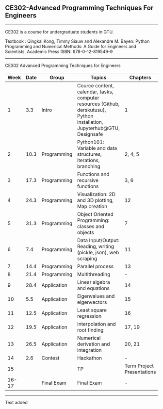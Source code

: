 ## CE302-Advanced Programming Techniques For Engineers

---

CE302 is a course for undergraduate students in GTU. 

Textbook : Qingkai Kong, Timmy Siauw and Alexandre M. Bayen: Python Programming and Numerical Methods: A Guide for Engineers and Scientists, Academic Press ISBN: 978-0-12-819549-9

---


CE302 Advanced Programming Techniques for Engineers

| Week | Date | Group | Topics | Chapters | Assignments |
| --- | --- | --- | --- | --- | --- |
|1|3.3| Intro| Cource content, calendar, tasks, computer resources (Github, derskutusu), Python installation, Jupyterhub@GTU, Designsafe|1|-|
|2|10.3|Programming |Python101: Variable and data structures, iterations, branching|2, 4, 5| 1|
|3| 17.3 | Programming| Functions and recursive functions |3, 6 | - |
| 4 | 24.3| Programming|Visualization: 2D and 3D plotting, Map creation | 12 | 2|
|5 | 31.3| Programming| Object Oriented Programming: classes and objects | 7 |-|
|6|7.4|Programming|Data Input/Output: Reading, writing (pickle, json), web scraping|11|3|
|7|14.4|Programming|Parallel process|13|-|
|8|21.4|Programming|Multithreading|-|13|Term Project|
|9|28.4|Application|Linear algebra and equations|14|-|
|10|5.5|Application|Eigenvalues and eigenvectors|15|4|
|11|12.5|Application|Least square regression|16|-|
|12|19.5|Application|Interpolation and root finding|17, 19|5|
|13|26.5|Application|Numerical derivation and integration|20, 21|-|
|14|2.6|Contest|Hackathon|-|
|15| | |TP|Term Project Presentations|-|
|16-17| |Final Exam|Final Exam|-|


---

Text added
